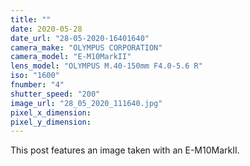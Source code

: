 ```yaml
---
title: ""
date: 2020-05-28
date_url: "28-05-2020-16401640"
camera_make: "OLYMPUS CORPORATION"
camera_model: "E-M10MarkII"
lens_model: "OLYMPUS M.40-150mm F4.0-5.6 R"
iso: "1600"
fnumber: "4"
shutter_speed: "200"
image_url: "28_05_2020_111640.jpg"
pixel_x_dimension: 
pixel_y_dimension: 
---
```


This post features an image taken with an E-M10MarkII.
